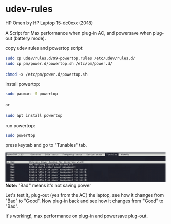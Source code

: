 # udev-rules
HP Omen by HP Laptop 15-dc0xxx (2018)

A Script for Max performance when plug-in AC, and powersave when plug-out (battery mode).
 
copy udev rules and powertop script:
```sh
sudo cp udev/rules.d/99-powertop.rules /etc/udev/rules.d/
sudo cp pm/power.d/powertop.sh /etc/pm/power.d/

chmod +x /etc/pm/power.d/powertop.sh
```

install powertop:
```sh
sudo pacman -S powertop

or 

sudo apt install powertop
```

run powertop:

```sh
sudo powertop
```
press keytab and go to "Tunables" tab.

![powertop](image.png "powertop Tunables tab")
**Note:** "Bad" means it's not saving power

Let's test it, plug-out (yes from the AC) the laptop, see how it changes from "Bad" to "Good". Now plug-in back and see how it changes from "Good" to "Bad".

It's working!, max performance on plug-in and powersave plug-out.
